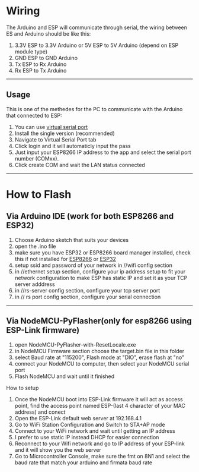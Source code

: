 Wiring
===
The Arduino and ESP will communicate through serial, the wiring between ES and Arduino should be like this:
1. 3.3V ESP to 3.3V Arduino  or 5V ESP to 5V Arduino (depend on ESP module type)
2. GND  ESP to GND  Arduino
3. Tx   ESP to Rx   Arduino
4. Rx   ESP to Tx   Arduino
---
Usage
---
This is one of the methedes for the PC to communicate with the Arduino that connected to ESP:
1. You can use [virtual serial port](<https://www.hw-group.com/software/hw-vsp3-virtual-serial-port>) 
2. Install the single version (recommended)
3. Navigate to Virtual Serial Port tab
4. Click login and it will automaticly input the pass
5. Just input your ESP8266 IP address to the app and select the serial port number (COMxx).
6. Click create COM and wait the LAN status connected
---
How to Flash
===
Via Arduino IDE (work for both ESP8266 and ESP32)
---
1. Choose Arduino sketch that suits your devices
2. open the .ino file
3. make sure you have ESP32 or ESP8266 board manager installed, check this if not installed for [ESP8266](<https://arduino-esp8266.readthedocs.io/en/latest/installing.html>) or [ESP32](<https://www.hackster.io/abdularbi17/how-to-install-esp32-board-in-arduino-ide-1cd571>)
4. setup ssid and password of your network in //wifi config section
5. in //ethernet setup section, configure your ip address setup to fit your network configuration to make ESP has static IP and set it as your TCP server adddress
6. in //rs-server config section, configure your tcp server port
7. in // rs port config section, configure your serial connection
---

Via NodeMCU-PyFlasher(only for esp8266 using ESP-Link firmware)
---
1. open NodeMCU-PyFlasher-with-ResetLocale.exe
2. in NodeMCU Firmware section choose the target.bin file in this folder
3. select Baud rate at "115200", Flash mode at "DIO", erase flash at "no"
4. connect your NodeMCU to computer, then select your NodeMCU serial port
5. Flash NodeMCU and wait until it finished

How to setup
1. Once the NodeMCU boot into ESP-Link firmware it will act as access point, find the access point named ESP-(last 4 character of your MAC address) and conect
2. Open the ESP-Link default web server at 192.168.4.1
3. Go to WiFi Station Configuration and Switch to STA+AP mode
4. Connect to your WiFi network and wait until getting an IP address
5. I prefer to use static IP instead DHCP for easier connection
6. Reconnect to your Wifi network and go to IP address of your ESP-link and it will show you the web server
7. Go to Microcontroller Console, make sure the fmt on 8N1 and select the baud rate that match your arduino and firmata baud rate
